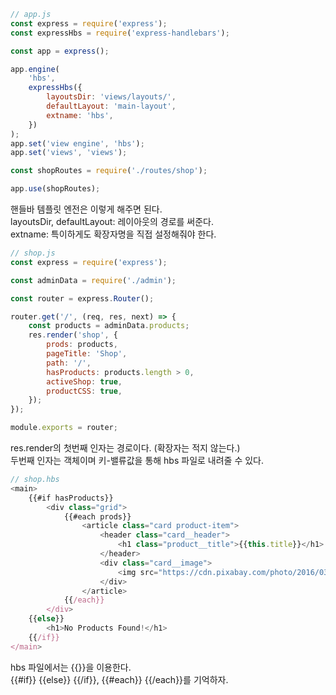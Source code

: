 ```js
// app.js
const express = require('express');
const expressHbs = require('express-handlebars');

const app = express();

app.engine(
	'hbs',
	expressHbs({
		layoutsDir: 'views/layouts/',
		defaultLayout: 'main-layout',
		extname: 'hbs',
	})
);
app.set('view engine', 'hbs');
app.set('views', 'views');

const shopRoutes = require('./routes/shop');

app.use(shopRoutes);
```

핸들바 템플릿 엔전은 이렇게 해주면 된다.  
layoutsDir, defaultLayout: 레이아웃의 경로를 써준다.  
extname: 특이하게도 확장자명을 직접 설정해줘야 한다.

```js
// shop.js
const express = require('express');

const adminData = require('./admin');

const router = express.Router();

router.get('/', (req, res, next) => {
	const products = adminData.products;
	res.render('shop', {
		prods: products,
		pageTitle: 'Shop',
		path: '/',
		hasProducts: products.length > 0,
		activeShop: true,
		productCSS: true,
	});
});

module.exports = router;
```

res.render의 첫번째 인자는 경로이다. (확장자는 적지 않는다.)  
두번째 인자는 객체이며 키-밸류값을 통해 hbs 파일로 내려줄 수 있다.

```js
// shop.hbs
<main>
	{{#if hasProducts}}
		<div class="grid">
			{{#each prods}}
				<article class="card product-item">
					<header class="card__header">
						<h1 class="product__title">{{this.title}}</h1>
					</header>
					<div class="card__image">
						<img src="https://cdn.pixabay.com/photo/2016/03/31/20/51/book-1296045_960_720.png" alt="A Book">
					</div>
				</article>
			{{/each}}
		</div>
	{{else}}
		<h1>No Products Found!</h1>
	{{/if}}
</main>
```

hbs 파일에서는 {{}}을 이용한다.  
{{#if}} {{else}} {{/if}}, {{#each}} {{/each}}를 기억하자.
